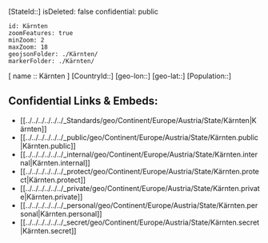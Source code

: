 ﻿---
location: [ 46.8 , 14 ] 

type: State
tags:
- geo/State

---
[StateId::] 
isDeleted: false
confidential: public
```leaflet
id: Kärnten
zoomFeatures: true 
minZoom: 2 
maxZoom: 18
geojsonFolder: ./Kärnten/
markerFolder: ./Kärnten/
```

[ name :: Kärnten ] 
[CountryId::] 
[geo-lon::] 
[geo-lat::] 
[Population::] 



## Confidential Links & Embeds: 
- [[../../../../../../_Standards/geo/Continent/Europe/Austria/State/Kärnten|Kärnten]] 
- [[../../../../../../_public/geo/Continent/Europe/Austria/State/Kärnten.public|Kärnten.public]] 
- [[../../../../../../_internal/geo/Continent/Europe/Austria/State/Kärnten.internal|Kärnten.internal]] 
- [[../../../../../../_protect/geo/Continent/Europe/Austria/State/Kärnten.protect|Kärnten.protect]] 
- [[../../../../../../_private/geo/Continent/Europe/Austria/State/Kärnten.private|Kärnten.private]] 
- [[../../../../../../_personal/geo/Continent/Europe/Austria/State/Kärnten.personal|Kärnten.personal]] 
- [[../../../../../../_secret/geo/Continent/Europe/Austria/State/Kärnten.secret|Kärnten.secret]] 

